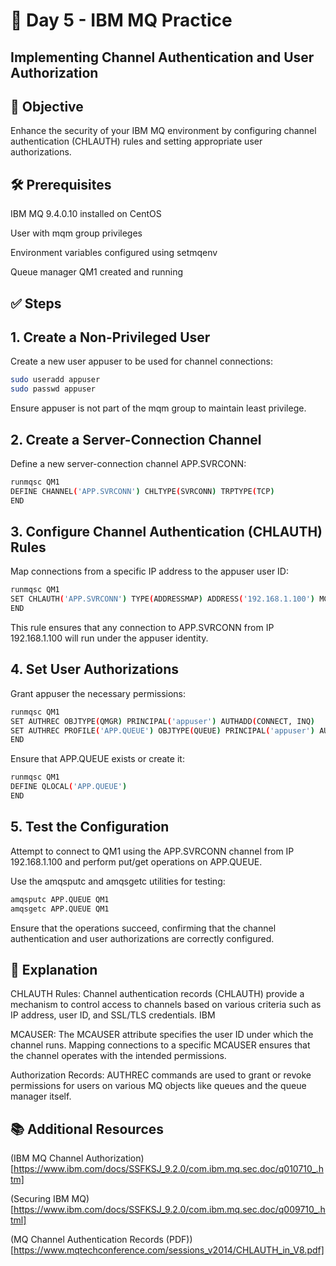 # 📘 Day 5 - IBM MQ Practice

## Implementing Channel Authentication and User Authorization
## 🎯 Objective
Enhance the security of your IBM MQ environment by configuring channel authentication (CHLAUTH) rules and setting appropriate user authorizations.

## 🛠️ Prerequisites
IBM MQ 9.4.0.10 installed on CentOS

User with mqm group privileges

Environment variables configured using setmqenv

Queue manager QM1 created and running

## ✅ Steps
## 1. Create a Non-Privileged User
Create a new user appuser to be used for channel connections:

```bash
sudo useradd appuser
sudo passwd appuser
```
Ensure appuser is not part of the mqm group to maintain least privilege.

## 2. Create a Server-Connection Channel
Define a new server-connection channel APP.SVRCONN:

```bash
runmqsc QM1
DEFINE CHANNEL('APP.SVRCONN') CHLTYPE(SVRCONN) TRPTYPE(TCP)
END
```
## 3. Configure Channel Authentication (CHLAUTH) Rules
Map connections from a specific IP address to the appuser user ID:

```bash
runmqsc QM1
SET CHLAUTH('APP.SVRCONN') TYPE(ADDRESSMAP) ADDRESS('192.168.1.100') MCAUSER('appuser')
END
```
This rule ensures that any connection to APP.SVRCONN from IP 192.168.1.100 will run under the appuser identity.

## 4. Set User Authorizations
Grant appuser the necessary permissions:

```bash
runmqsc QM1
SET AUTHREC OBJTYPE(QMGR) PRINCIPAL('appuser') AUTHADD(CONNECT, INQ)
SET AUTHREC PROFILE('APP.QUEUE') OBJTYPE(QUEUE) PRINCIPAL('appuser') AUTHADD(PUT, GET)
END
```
Ensure that APP.QUEUE exists or create it:

```bash
runmqsc QM1
DEFINE QLOCAL('APP.QUEUE')
END
```
## 5. Test the Configuration
Attempt to connect to QM1 using the APP.SVRCONN channel from IP 192.168.1.100 and perform put/get operations on APP.QUEUE.

Use the amqsputc and amqsgetc utilities for testing:

```bash
amqsputc APP.QUEUE QM1
amqsgetc APP.QUEUE QM1
```
Ensure that the operations succeed, confirming that the channel authentication and user authorizations are correctly configured.

## 📘 Explanation
CHLAUTH Rules: Channel authentication records (CHLAUTH) provide a mechanism to control access to channels based on various criteria such as IP address, user ID, and SSL/TLS credentials. 
IBM

MCAUSER: The MCAUSER attribute specifies the user ID under which the channel runs. Mapping connections to a specific MCAUSER ensures that the channel operates with the intended permissions.

Authorization Records: AUTHREC commands are used to grant or revoke permissions for users on various MQ objects like queues and the queue manager itself.

## 📚 Additional Resources
(IBM MQ Channel Authorization)[https://www.ibm.com/docs/SSFKSJ_9.2.0/com.ibm.mq.sec.doc/q010710_.htm]

(Securing IBM MQ)[https://www.ibm.com/docs/SSFKSJ_9.2.0/com.ibm.mq.sec.doc/q009710_.html]

(MQ Channel Authentication Records (PDF))[https://www.mqtechconference.com/sessions_v2014/CHLAUTH_in_V8.pdf]

